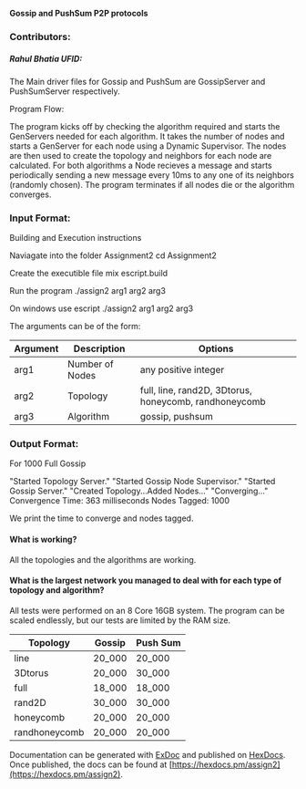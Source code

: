 
**Gossip and PushSum P2P protocols**

### Contributors:

##### Rahul Bhatia UFID: ########




The Main driver files for Gossip and PushSum are GossipServer and PushSumServer respectively.

Program Flow:

The program kicks off by checking the algorithm required and starts the GenServers needed for each algorithm.
It takes the number of nodes and starts a GenServer for each node using a Dynamic Supervisor.
The nodes are then used to create the topology and neighbors for each node are calculated.
For both algorithms a Node recieves a message and starts periodically sending a new message every 10ms
to any one of its neighbors (randomly chosen). The program terminates if all nodes die or the algorithm 
converges.

### Input Format:

Building and Execution instructions

Naviagate into the folder Assignment2
cd Assignment2

Create the executible file
mix escript.build

Run the program
./assign2 arg1 arg2 arg3

On windows use
escript ./assign2 arg1 arg2 arg3

The arguments can be of the form:

| Argument            | Description     | Options                                               |
|---------------------|-----------------|-------------------------------------------------------|
| arg1                | Number of Nodes | any positive integer                                  |
| arg2                | Topology        | full, line, rand2D, 3Dtorus, honeycomb, randhoneycomb |
| arg3                | Algorithm       | gossip, pushsum                                       |

### Output Format:

For 1000 Full Gossip

"Started Topology Server."
"Started Gossip Node Supervisor."
"Started Gossip Server."
"Created Topology...Added Nodes..."
"Converging..."
 Convergence Time: 363 milliseconds
 Nodes Tagged: 1000 

We print the time to converge and nodes tagged.

#### What is working?

All the topologies and the algorithms are working.

#### What is the largest network you managed to deal with for each type of topology and algorithm?
All tests were performed on an 8 Core 16GB system. The program can be scaled endlessly,
but our tests are limited by the RAM size.

| Topology            | Gossip | Push Sum |
| -------------       | ------ | -------- |
| line                | 20_000 | 20_000   |
| 3Dtorus             | 20_000 | 30_000   |
| full                | 18_000 | 18_000   |
| rand2D              | 30_000 | 30_000   |
| honeycomb           | 20_000 | 20_000   |
| randhoneycomb       | 20_000 | 20_000   |


Documentation can be generated with [ExDoc](https://github.com/elixir-lang/ex_doc)
and published on [HexDocs](https://hexdocs.pm). Once published, the docs can
be found at [https://hexdocs.pm/assign2](https://hexdocs.pm/assign2).



```

